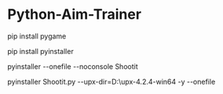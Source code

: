# Python-Aim-Trainer

pip install pygame

pip install pyinstaller

pyinstaller --onefile --noconsole Shootit

pyinstaller Shootit.py --upx-dir=D:\upx-4.2.4-win64 -y --onefile